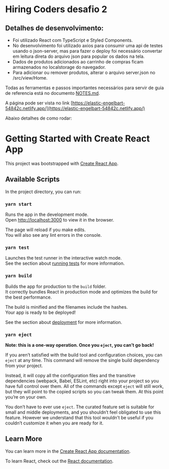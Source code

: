 # Hiring Coders desafio 2

## Detalhes de desenvolvimento:

* Foi utilizado React com TypeScript e Styled Components.
* No desenvolvimento foi utilizado axios para consumir uma api de testes usando o json-server, mas para fazer o deploy foi necessário convertar em leitura direta do arquivo json para popular os dados na tela.
* Dados de produtos adicionados ao carrinho de compras ficam armazenados no localstorage do navegador.
* Para adicionar ou remover produtos, alterar o arquivo server.json no /src/view/Home.

Todas as ferramentas e passos importantes necessários para servir de guia de referencia está no documento [NOTES.md](NOTES.md).

A página pode ser vista no link [https://elastic-engelbart-54842c.netlify.app/](https://elastic-engelbart-54842c.netlify.app/)

Abaixo detalhes de como rodar:



# Getting Started with Create React App

This project was bootstrapped with [Create React App](https://github.com/facebook/create-react-app).

## Available Scripts

In the project directory, you can run:

### `yarn start`

Runs the app in the development mode.\
Open [http://localhost:3000](http://localhost:3000) to view it in the browser.

The page will reload if you make edits.\
You will also see any lint errors in the console.

### `yarn test`

Launches the test runner in the interactive watch mode.\
See the section about [running tests](https://facebook.github.io/create-react-app/docs/running-tests) for more information.

### `yarn build`

Builds the app for production to the `build` folder.\
It correctly bundles React in production mode and optimizes the build for the best performance.

The build is minified and the filenames include the hashes.\
Your app is ready to be deployed!

See the section about [deployment](https://facebook.github.io/create-react-app/docs/deployment) for more information.

### `yarn eject`

**Note: this is a one-way operation. Once you `eject`, you can’t go back!**

If you aren’t satisfied with the build tool and configuration choices, you can `eject` at any time. This command will remove the single build dependency from your project.

Instead, it will copy all the configuration files and the transitive dependencies (webpack, Babel, ESLint, etc) right into your project so you have full control over them. All of the commands except `eject` will still work, but they will point to the copied scripts so you can tweak them. At this point you’re on your own.

You don’t have to ever use `eject`. The curated feature set is suitable for small and middle deployments, and you shouldn’t feel obligated to use this feature. However we understand that this tool wouldn’t be useful if you couldn’t customize it when you are ready for it.

## Learn More

You can learn more in the [Create React App documentation](https://facebook.github.io/create-react-app/docs/getting-started).

To learn React, check out the [React documentation](https://reactjs.org/).

